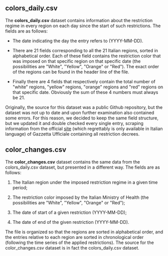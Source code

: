 ## colors_daily.csv
The **colors_daily.csv** dataset contains information about the restriction regime in every region on each day since the start of such restrictions. The fields are as follows:

* The date indicating the day the entry refers to (YYYY-MM-DD).

* There are 21 fields corresponding to all the 21 Italian regions, sorted in alphabetical order. Each of these field contains the restriction color that was imposed on that specific region on that specific date (the possibilities are "White", "Yellow", "Orange" or "Red"). The exact order of the regions can be found in the header line of the file.

* Finally there are 4 fields that respectively contain the total number of "white" regions, "yellow" regions, "orange" regions and "red" regions on that specific date. Obviously the sum of these 4 numbers must always be 21.

Originally, the source for this dataset was a public Github repository, but the dataset was not up to date and upon further examination also contained some errors. For this reason, we decided to keep the same field structure, but we updated it and double checked every single entry, scraping information from the official [site](https://www.gazzettaufficiale.it/attiAssociati/1/?areaNode=17) (which regrettably is only available in Italian language) of Gazzetta Ufficiale containing all restriction decrees.

## color_changes.csv
The **color_changes.csv** dataset contains the same data from the colors_daily.csv dataset, but presented in a different way. The fields are as follows:

1. The Italian region under the imposed restriction regime in a given time period;

2. The restriction color imposed by the Italian Ministry of Health (the possibilities are "White", "Yellow", "Orange" or "Red");

3. The date of start of a given restriction (YYYY-MM-DD);

4. The date of end of the given restriction (YYYY-MM-DD).

The file is organized so that the regions are sorted in alphabetical order, and the entries relative to each region are sorted in chronological order (following the time series of the applied restrictions). The source for the color\_changes.csv dataset is in fact the colors\_daily.csv dataset.
